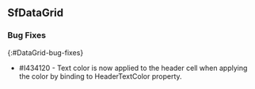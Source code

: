 ## SfDataGrid

### Bug Fixes
{:#DataGrid-bug-fixes}

* \#I434120 - Text color is now applied to the header cell when applying the color by binding to HeaderTextColor property.
